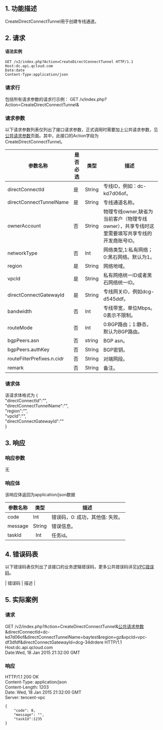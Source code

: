## 1. 功能描述
 
CreateDirectConnectTunnel用于创建专线通道。

## 2. 请求
#### 语法实例
```http
GET /v2/index.php?Action=CreateDirectConnectTunnel HTTP/1.1
Host:dc.api.qcloud.com
Date:date
Content-Type:application/json
```
### 请求行
包括所有请求参数的请求行示例：
GET /v/index.php?Action=CreateDirectConnectTunnel&
### 请求参数
以下请求参数列表仅列出了接口请求参数，正式调用时需要加上公共请求参数，见<a href="/doc/api/372/4153" title="公共请求参数">公共请求参数</a>页面。其中，此接口的Action字段为CreateDirectConnectTunnel。

| 参数名称 | 是否必选  | 类型 | 描述 |
|---------|---------|---------|---------|
| directConnectId | 是 | String | 专线ID，例如：dc-kd7d06of。 | 
| directConnectTunnelName | 是 | String | 专线通道名称。 | 
| ownerAccount | 否 | String | 物理专线owner,缺省为当前客户（物理专线owner），共享专线时这里需要填写共享专线的开发商账号ID。|
| networkType | 否 | Int | 网络类型,1:私有网络；0:黑石网络。默认为1。|
| region | 是 | String | 网络地域。|
| vpcId | 是 | String | 私有网络统一ID或者黑石网络统一ID。 |
| directConnectGatewayId | 是 | String |专线网关ID，例如dcg-d545ddf。 |
| bandwidth | 否 | Int | 专线带宽，单位Mbps。0表示不限制。|
| routeMode | 否 | Int | 0:BGP路由；1:静态，默认为BGP路由。|
| bgpPeers.asn | 否 | string | BGP asn。 |
| bgpPeers.authKey | 否 | String | BGP密钥。|
| routeFilterPrefixes.n.cidr | 否 | String | 对端网段。|
| remark | 否 | String | 备注。|

### 请求体
该请求体格式为
{  
"directConnectId":"",  
"directConnectTunnelName":"",  
"region":"",  
"vpcId":"",  
"directConnectGatewayId":""  
}

## 3. 响应

### 响应参数
无

### 响应体
该响应体返回为application/json数据


| 参数名称 | 类型 | 描述|
|---------|---------|---------|
| code| Int | 错误码，0: 成功，其他值: 失败。 |
| message |  String | 错误信息。 |
|taskId   |   Int   | 任务id。   |


## 4. 错误码表
以下错误码表仅列出了该接口的业务逻辑错误码，更多公共错误码详见<a href="https://www.qcloud.com/doc/api/245/4924" title="VPC错误码">VPC错误码</a>。
 
| 错误码 | 描述 |


## 5. 实际案例 
### 请求
GET /v2/index.php?Action=CreateDirectConnectTunnel&[公共请求参数](https://cloud.tencent.com/doc/api/229/6976)&directConnectId=dc-kd7d06of&directConnectTunnelName=baytest&region=gz&vpcId=vpc-df3dfdf&directConnectGatewayId=dcg-34drdere HTTP/1.1  
Host:dc.api.qcloud.com  
Date:Wed, 18 Jan 2015 21:32:00 GMT
### 响应
HTTP/1.1 200 OK  
Content-Type: application/json  
Content-Length: 1203  
Date: Wed, 18 Jan 2015 21:32:00 GMT  
Server: tencent-vpc
```
{
    "code": 0,
    "message": "",
    "taskId":1235
}
```

